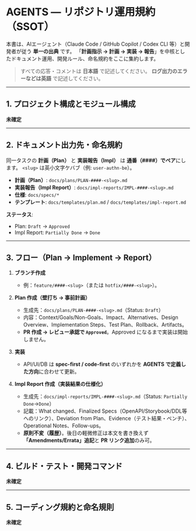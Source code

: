 # AGENTS — リポジトリ運用規約（SSOT）

本書は、AIエージェント（Claude Code / GitHub Copilot / Codex CLI 等）と開発者が従う **単一の出典** です。
「**計画指示 → 計画 → 実装 → 報告**」を中核としたドキュメント運用、開発ルール、命名規約をここに集約します。

> すべての応答・コメントは **日本語** で記述してください。
> **ログ出力のエラーなどは英語** で記述してください。

---

## 1. プロジェクト構成とモジュール構成

**未確定**

---

## 2. ドキュメント出力先・命名規約

同一タスクの **計画（Plan）** と **実装報告（Impl）** は **通番（####）でペア**にします。
`<slug>` は英小文字ケバブ（例: `user-authn-be`）。

- **計画（Plan）**:
  `docs/plans/PLAN-####-<slug>.md`
- **実装報告（Impl Report）**:
  `docs/impl-reports/IMPL-####-<slug>.md`
- **仕様**:
  `docs/specs/*`
- **テンプレート**:
  `docs/templates/plan.md` / `docs/templates/impl-report.md`

**ステータス**:

- Plan: `Draft` → `Approved`
- Impl Report: `Partially Done` → `Done`

---

## 3. フロー（Plan → Implement → Report）

1. **ブランチ作成**
   - 例：`feature/####-<slug>`（または `hotfix/####-<slug>`）。

2. **Plan 作成（壁打ち → 事前計画）**
   - 生成先：`docs/plans/PLAN-####-<slug>.md`（Status: `Draft`）
   - 内容：Context/Goals/Non-Goals、Impact、Alternatives、Design Overview、Implementation Steps、Test Plan、Rollback、Artifacts。
   - **PR 作成 → レビュー承認で `Approved`**。Approved になるまで実装は開始しません。

3. **実装**
   - API/UI/DB は **spec-first / code-first** のいずれかを **AGENTS で定義した方向**に合わせて更新。

4. **Impl Report 作成（実装結果の仕様化）**
   - 生成先：`docs/impl-reports/IMPL-####-<slug>.md`（Status: `Partially Done`→`Done`）
   - 記載：What changed、Finalized Specs（OpenAPI/Storybook/DDL等へのリンク）、Deviation from Plan、Evidence（テスト結果・ベンチ）、Operational Notes、Follow-ups。
   - **原則不変（履歴）**。後日の軽微修正は本文を書き換えず **「Amendments/Errata」追記**と **PR リンク追加**のみ可。

---

## 4. ビルド・テスト・開発コマンド

**未確定**

---

## 5. コーディング規約と命名規則

**未確定**
